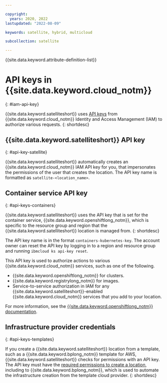 ```yaml
---

copyright:
  years: 2020, 2022
lastupdated: "2022-08-09"

keywords: satellite, hybrid, multicloud

subcollection: satellite

---
```


{{site.data.keyword.attribute-definition-list}}

# API keys in {{site.data.keyword.cloud_notm}}
{: #iam-api-key}

{{site.data.keyword.satelliteshort}} uses [API keys](/docs/account?topic=account-manapikey) from {{site.data.keyword.cloud_notm}} Identity and Access Management (IAM) to authorize various requests.
{: shortdesc}


## {{site.data.keyword.satelliteshort}} API key
{: #api-key-satellite}

{{site.data.keyword.satelliteshort}} automatically creates an {{site.data.keyword.cloud_notm}} IAM API key for you, that impersonates the permissions of the user that creates the location. The API key name is formatted as `satellite-<location_name>`.

## Container service API key
{: #api-keys-containers}

{{site.data.keyword.satelliteshort}} uses the API key that is set for the container service, {{site.data.keyword.openshiftlong_notm}}, which is specific to the resource group and region that the {{site.data.keyword.satelliteshort}} location is managed from.
{: shortdesc}

The API key name is in the format `containers-kubernetes-key`. The account owner can reset the API key by logging in to a region and resource group and running `ibmcloud ks api-key reset`.

This API key is used to authorize actions to various {{site.data.keyword.cloud_notm}} services, such as one of the following.
- {{site.data.keyword.openshiftlong_notm}} for clusters.
- {{site.data.keyword.registrylong_notm}} for images.
- Service-to-service authorization in IAM for any {{site.data.keyword.satelliteshort}}-enabled {{site.data.keyword.cloud_notm}} services that you add to your location.

For more information, see the [{{site.data.keyword.openshiftlong_notm}} documentation](/docs/openshift?topic=openshift-access-creds#api_key_about).

## Infrastructure provider credentials
{: #api-keys-templates}

If you create a {{site.data.keyword.satelliteshort}} location from a template, such as a {{site.data.keyword.bplong_notm}} template for AWS, {{site.data.keyword.satelliteshort}} checks for permissions with an API key. The API key must have the [required permissions to create a location](#iam-roles-usecases), including to {{site.data.keyword.bplong_notm}}, which is used to automate the infrastructure creation from the template cloud provider.
{: shortdesc}
